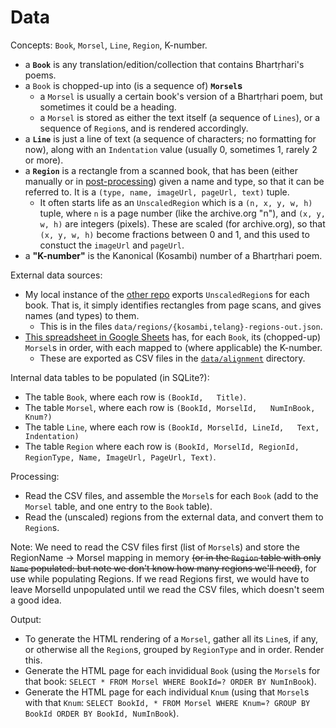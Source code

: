 # Data

Concepts: `Book`, `Morsel`, `Line`, `Region`, K-number.

-   a **`Book`** is any translation/edition/collection that contains Bhartṛhari's poems.
-   a `Book` is chopped-up into (is a sequence of) **`Morsel`s**
    -   a `Morsel` is usually a certain book's version of a Bhartṛhari poem, but sometimes it could be a heading.
    -   a `Morsel` is stored as either the text itself (a sequence of `Lines`), or a sequence of `Region`s, and is rendered accordingly.
-   a **`Line`** is just a line of text (a sequence of characters; no formatting for now), along with an `Indentation` value (usually 0, sometimes 1, rarely 2 or more).
-   a **`Region`** is a rectangle from a scanned book, that has been (either manually or in [post-processing](https://github.com/shreevatsa/bhartrhari/blob/622e2d1482b6d6a6893bc0f48297d6b3bad2d219/data/regions/telang/telang-regions-dump.py)) given a name and type, so that it can be referred to. It is a `(type, name, imageUrl, pageUrl, text)` tuple.
    -   It often starts life as an `UnscaledRegion` which is a `(n, x, y, w, h)` tuple, where `n` is a page number (like the archive.org "n"), and `(x, y, w, h)` are integers (pixels). These are scaled (for archive.org), so that `(x, y, w, h)` become fractions between 0 and 1, and this used to constuct the `imageUrl` and `pageUrl`.
-   a **"K-number"** is the Kanonical (Kosambi) number of a Bhartṛhari poem.

External data sources:

-   My local instance of the [other repo](https://github.com/shreevatsa/ambuda/tree/line-by-line) exports `UnscaledRegion`s for each book. That is, it simply identifies rectangles from page scans, and gives names (and types) to them.
    -   This is in the files `data/regions/{kosambi,telang}-regions-out.json`.
-   [This spreadsheet in Google Sheets](https://docs.google.com/spreadsheets/d/1W83uaK27fOtKRcHC2oxrdipbSyC174XtshCTalq6vrM/edit#gid=1457999221) has, for each `Book`, its (chopped-up) `Morsel`s in order, with each mapped to (where applicable) the K-number.
    -   These are exported as CSV files in the [`data/alignment`](https://github.com/shreevatsa/bhartrhari/tree/622e2d1482b6d6a6893bc0f48297d6b3bad2d219/data/alignment) directory.

Internal data tables to be populated (in SQLite?):

-   The table `Book`, where each row is `(BookId,   Title)`.
-   The table `Morsel`, where each row is `(BookId, MorselId,   NumInBook, Knum?)`
-   The table `Line`, where each row is `(BookId, MorselId, LineId,   Text, Indentation)`
-   The table `Region` where each row is `(BookId, MorselId, RegionId,   RegionType, Name, ImageUrl, PageUrl, Text)`.

Processing:

-   Read the CSV files, and assemble the `Morsel`s for each `Book` (add to the `Morsel` table, and one entry to the `Book` table).
-   Read the (unscaled) regions from the external data, and convert them to `Region`s.

Note: We need to read the CSV files first (list of `Morsel`s) and store the RegionName -> Morsel mapping in memory ~~(or in the `Region` table with only `Name` populated: but note we don't know how many regions we'll need)~~, for use while populating Regions. If we read Regions first, we would have to leave MorselId unpopulated until we read the CSV files, which doesn't seem a good idea.

Output:

-   To generate the HTML rendering of a `Morsel`, gather all its `Line`s, if any, or otherwise all the `Region`s, grouped by `RegionType` and in order. Render this. 
-   Generate the HTML page for each invididual `Book` (using the `Morsel`s for that book: `SELECT * FROM Morsel WHERE BookId=? ORDER BY NumInBook`).
-   Generate the HTML page for each individual `Knum` (using that `Morsel`s with that `Knum`: `SELECT BookId, * FROM Morsel WHERE Knum=? GROUP BY BookId ORDER BY BookId, NumInBook`).
